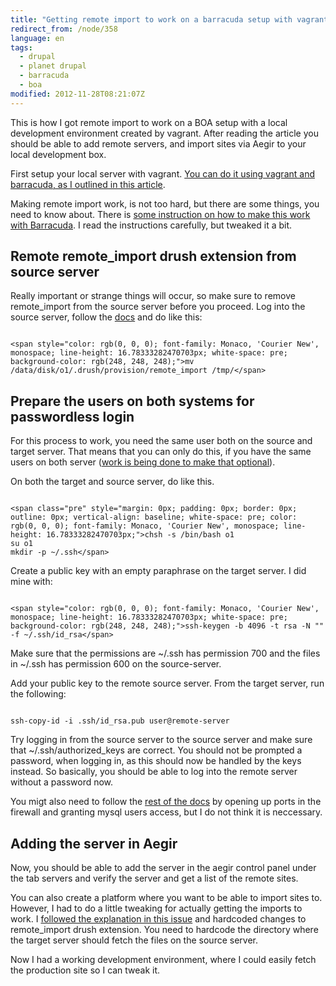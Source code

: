 ```yaml
---
title: "Getting remote import to work on a barracuda setup with vagrant"
redirect_from: /node/358
language: en
tags:
  - drupal
  - planet drupal
  - barracuda
  - boa
modified: 2012-11-28T08:21:07Z
---
```


This is how I got remote import to work on a BOA setup with a local development environment created by vagrant. After reading the article you should be able to add remote servers, and import sites via Aegir to your local development box.

First setup your local server with vagrant. [You can do it using vagrant and barracuda, as I outlined in this article](http://larsolesen.dk/node/357).

Making remote import work, is not too hard, but there are some things, you need to know about. There is [some instruction on how to make this work with Barracuda](http://drupalcode.org/project/barracuda.git/blob/HEAD:/docs/REMOTE.txt). I read the instructions carefully, but tweaked it a bit.

Remote remote\_import drush extension from source server
--------------------------------------------------------

Really important or strange things will occur, so make sure to remove remote\_import from the source server before you proceed. Log into the source server, follow the [docs](http://drupalcode.org/project/barracuda.git/blob/HEAD:/docs/REMOTE.txt) and do like this:

```

<span style="color: rgb(0, 0, 0); font-family: Monaco, 'Courier New', monospace; line-height: 16.78333282470703px; white-space: pre; background-color: rgb(248, 248, 248);">mv /data/disk/o1/.drush/provision/remote_import /tmp/</span>
```
Prepare the users on both systems for passwordless login
--------------------------------------------------------

For this process to work, you need the same user both on the source and target server. That means that you can only do this, if you have the same users on both server ([work is being done to make that optional](http://drupal.org/node/1594588)).

On both the target and source server, do like this.

```

<span class="pre" style="margin: 0px; padding: 0px; border: 0px; outline: 0px; vertical-align: baseline; white-space: pre; color: rgb(0, 0, 0); font-family: Monaco, 'Courier New', monospace; line-height: 16.78333282470703px;">chsh -s /bin/bash o1
su o1
mkdir -p ~/.ssh</span>
```
Create a public key with an empty paraphrase on the target server. I did mine with:

```

<span style="color: rgb(0, 0, 0); font-family: Monaco, 'Courier New', monospace; line-height: 16.78333282470703px; white-space: pre; background-color: rgb(248, 248, 248);">ssh-keygen -b 4096 -t rsa -N "" -f ~/.ssh/id_rsa</span>
```
Make sure that the permissions are ~/.ssh has permission 700 and the files in ~/.ssh has permission 600 on the source-server.

Add your public key to the remote source server. From the target server, run the following:

```

ssh-copy-id -i .ssh/id_rsa.pub user@remote-server
```
Try logging in from the source server to the source server and make sure that ~/.ssh/authorized\_keys are correct. You should not be prompted a password, when logging in, as this should now be handled by the keys instead. So basically, you should be able to log into the remote server without a password now.

You migt also need to follow the [rest of the docs](http://drupalcode.org/project/barracuda.git/blob/HEAD:/docs/REMOTE.txt#l46) by opening up ports in the firewall and granting mysql users access, but I do not think it is neccessary.

Adding the server in Aegir
--------------------------

Now, you should be able to add the server in the aegir control panel under the tab servers and verify the server and get a list of the remote sites.

You can also create a platform where you want to be able to import sites to. However, I had to do a little tweaking for actually getting the imports to work. I [followed the explanation in this issue](http://drupal.org/node/1594588#comment-6770336) and hardcoded changes to remote\_import drush extension. You need to hardcode the directory where the target server should fetch the files on the source server.

Now I had a working development environment, where I could easily fetch the production site so I can tweak it.
